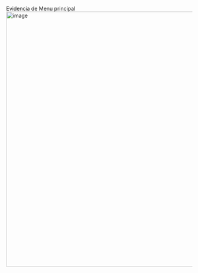 Evidencia de Menu principal
<img width="1366" height="689" alt="image" src="https://github.com/user-attachments/assets/11f46e50-1927-4d59-82c1-77a4868152f4" />

